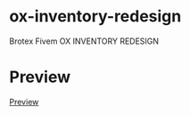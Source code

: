 # ox-inventory-redesign
Brotex Fivem OX INVENTORY REDESIGN

# Preview
[Preview](https://cdn.discordapp.com/attachments/1306771501604929577/1306771534949650483/218_61.jpg?ex=6737e154&is=67368fd4&hm=5a01fdec7bdb1bef73a2abda4d73af2a84c7b462fd8203f0169c8f21f3563dff&)
